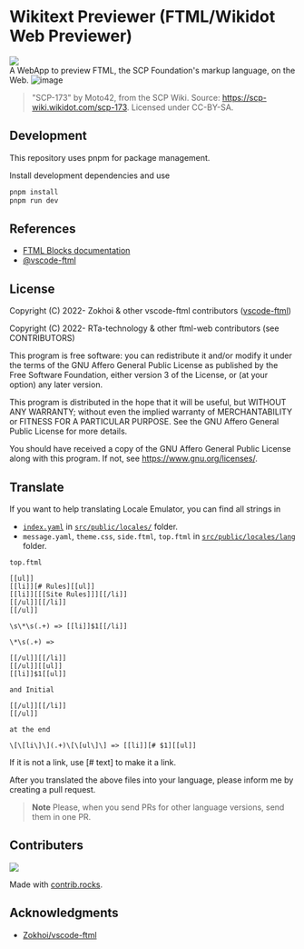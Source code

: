 # Wikitext Previewer (FTML/Wikidot Web Previewer)
![](https://img.shields.io/github/workflow/status/RTa-technology/ftml-web/deploy?style=flat-square)  
A WebApp to preview FTML, the SCP Foundation's markup language, on the Web.
![image](https://user-images.githubusercontent.com/57354947/170820883-135b74cf-bd3f-4dc3-9611-17fad265a495.png)
> "SCP-173" by Moto42, from the SCP Wiki. Source: https://scp-wiki.wikidot.com/scp-173. Licensed under CC-BY-SA.
## Development

This repository uses pnpm for package management.

Install development dependencies and use
```bash
pnpm install
pnpm run dev
```

## References

* [FTML Blocks documentation](https://github.com/scpwiki/wikijump/blob/develop/ftml/docs/Blocks.md)
* [@vscode-ftml](https://www.npmjs.com/package/@vscode-ftml/ftml-wasm)

## License
Copyright (C) 2022- Zokhoi & other vscode-ftml contributors ([vscode-ftml](https://github.com/Zokhoi/vscode-ftml))

Copyright (C) 2022- RTa-technology & other ftml-web contributors (see CONTRIBUTORS)

This program is free software: you can redistribute it and/or modify it under the terms of the GNU Affero General Public License as published by the Free Software Foundation, either version 3 of the License, or (at your option) any later version.

This program is distributed in the hope that it will be useful, but WITHOUT ANY WARRANTY; without even the implied warranty of MERCHANTABILITY or FITNESS FOR A PARTICULAR PURPOSE. See the GNU Affero General Public License for more details.

You should have received a copy of the GNU Affero General Public License along with this program. If not, see https://www.gnu.org/licenses/.

## Translate
If you want to help translating Locale Emulator, you can find all strings in

 -  [`index.yaml`](/src/public/locales/index.yaml) in [`src/public/locales/`](/src/public/locales/) folder.
 -  `message.yaml`, `theme.css`, `side.ftml`, `top.ftml` in [`src/public/locales/lang`](/src/public/locales/) folder.

`top.ftml`
```ftml
[[ul]]
[[li]][# Rules][[ul]]
[[li]][[[Site Rules]]][[/li]]
[[/ul]][[/li]]
[[/ul]]
```

```
\s\*\s(.+) => [[li]]$1[[/li]]
```
```
\*\s(.+) => 

[[/ul]][[/li]]
[[/ul]][[ul]]
[[li]]$1[[ul]] 

and Initial 

[[/ul]][[/li]]
[[/ul]] 

at the end

\[\[li\]\](.+)\[\[ul\]\] => [[li]][# $1][[ul]]

```

If it is not a link, use [# text] to make it a link.

After you translated the above files into your language, please inform me by creating a pull request.
> **Note**
> Please, when you send PRs for other language versions, send them in one PR.

## Contributers
<a href="https://github.com/RTa-technology/ftml-web/graphs/contributors">
  <img src="https://contrib.rocks/image?repo=RTa-technology/ftml-web" />
</a>

Made with [contrib.rocks](https://contrib.rocks).


## Acknowledgments 
* [Zokhoi/vscode-ftml](https://github.com/Zokhoi/vscode-ftml)
